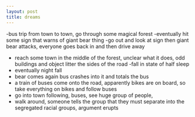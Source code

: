 ```yaml
---
layout: post
title: dreams
---
```


-bus trip from town to town, go through some magical forest
-eventually hit some sign that warns of giant bear thing
-go out and look at sign then giant bear attacks, everyone goes back in and
then drive away
- reach some town in the middle of the forest, unclear what it does, odd
buildings and object litter the sides of the road
-fall in state of half sleep
- eventually night fall
- bear comes again bus crashes into it and totals the bus
- a train of buses come onto the road, apparently bikes are on board, so take
everything on bikes and follow buses
- go into town following, buses, see huge group of people,
- walk around, someone tells the group that they must separate into the
  segregated racial groups, argument erupts
